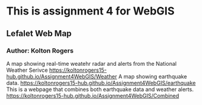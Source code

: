 # This is assignment 4 for WebGIS

## Lefalet Web Map

### Author: Kolton Rogers

A map showing real-time weatehr radar and alerts from the National Weather Serivce
https://koltonrogers15-hub.github.io/Assignment4WebGIS/Weather
A map showing earthquake data.
https://koltonrogers15-hub.github.io/Assignment4WebGIS/earthquake
This is a webpage that combines both earthquake data and weather alerts.
https://koltonrogers15-hub.github.io/Assignment4WebGIS/Combined
